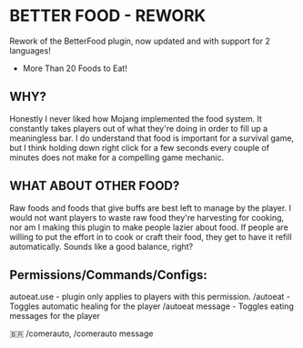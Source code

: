 # BETTER FOOD - REWORK
Rework of the BetterFood plugin, now updated and with support for 2 languages!
- More Than 20 Foods to Eat!

## WHY?
Honestly I never liked how Mojang implemented the food system. It constantly takes players out of what they're doing in order to fill up a meaningless bar. I do understand that food is important for a survival game, but I think holding down right click for a few seconds every couple of minutes does not make for a compelling game mechanic.

## WHAT ABOUT OTHER FOOD?
Raw foods and foods that give buffs are best left to manage by the player. I would not want players to waste raw food they're harvesting for cooking, nor am I making this plugin to make people lazier about food. If people are willing to put the effort in to cook or craft their food, they get to have it refill automatically. Sounds like a good balance, right?

## Permissions/Commands/Configs:
autoeat.use - plugin only applies to players with this permission.
/autoeat - Toggles automatic healing for the player
/autoeat message - Toggles eating messages for the player

🇧🇷 /comerauto, /comerauto message
